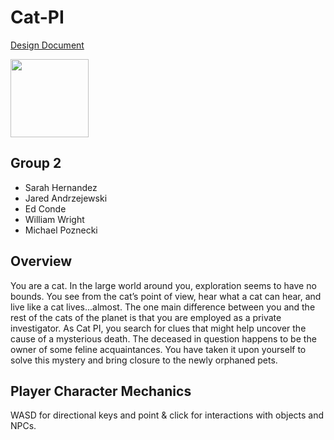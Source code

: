 # Cat-PI
[Design Document](https://docs.google.com/document/d/138jDgZjPj0KQncNpydJaoeyRRc7pCNl4jikPqsy1VSU/edit#heading=h.pnwkvju8cst3)

<img src="http://contrast-security-oss.github.io/meow/images/detectivecat.png" width="125" height="125">

## Group 2

* Sarah Hernandez
* Jared Andrzejewski
* Ed Conde
* William Wright
* Michael Poznecki

## Overview

You are a cat. 
In the large world around you, exploration seems to have no bounds. You see from the cat’s point of view, hear what a cat can hear, and live like a cat lives...almost. 
The one main difference between you and the rest of the cats of the planet is that you are employed as a private investigator. As Cat PI, you search for clues that might help uncover the cause of a mysterious death. 
The deceased in question happens to be the owner of some feline acquaintances. You have taken it upon yourself to solve this mystery and bring closure to the newly orphaned pets.

## Player Character Mechanics

WASD for directional keys and point & click for interactions with objects and NPCs.
